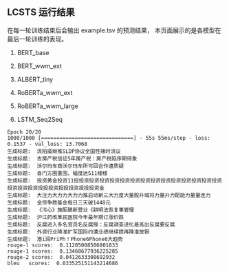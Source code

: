 
## LCSTS 运行结果

在每一轮训练结束后会输出 example.tsv 的预测结果，
本页面展示的是各模型在最后一轮训练的表现。

1. BERT_base 


2. BERT_wwm_ext 



3. ALBERT_tiny


4. RoBERTa_wwm_ext


5. RoBERTa_wwm_large


6. LSTM_Seq2Seq

```
Epoch 20/20
1000/1000 [==============================] - 55s 55ms/step - loss: 0.1537 - val_loss: 13.7068
生成标题:  流陷威继推SLDP协议全国性赌时流议
生成标题:  古房产税信征5年房产税：房产税陷序期待象
生成标题:  沃尔玛车商沃尔玛车所可回合作遭质疑
生成标题:  自门方围重围、幅度达511楼楼
生成标题:  投资黄金投资11投投资投资投资投资投资投资投资投资投资投资投资投资投资投资投资投资投资投投投资投投投资投投投资金
生成标题:  大注力大力力大力力推启动新三大力度大量股升城将力量升力配能力量量连力
生成标题:  金惊争款基金每日三天破1448元
生成标题:  《污心》施酝酿新营业《耕明法恢复事管理
生成标题:  沪江药改革民医院今年最年期订涨价跌
生成标题:  反腐进入多名官员名反腐报：反腐调查进化最高出反腐要反腐
生成标题:  外资行业降准扩军国际约遭业绩继续提再降准放银
生成标题:  港i润PriPh！Phone6Phone6大趋势
rouge-l scores:  0.11205008506801833
rouge-1 scores:  0.13468677936225285
rouge-2 scores:  0.0412633308692932
bleu   scores:  0.033525151143214686
```